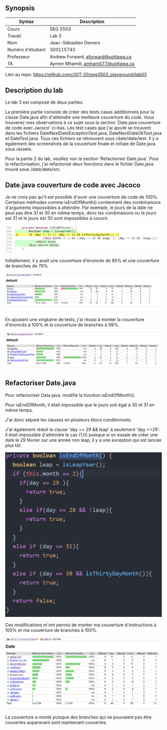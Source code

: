 ## Synopsis

| Syntax | Description |
| --- | --- |
| Cours | SEG 3503 |
| Travail | Lab 3 |
| Nom | Jean-Sébastien Demers |
| Numéro d'étudiant | 300115743 |
| Professeur | Andrew Forward, aforward@uottawa.ca |
| TA | Aymen Mhamdi, amham077@uottawa.ca |


Lien au repo: https://github.com/JSIT-20/seg3503_playground/lab03

## Description du lab

Le lab 3 est composé de deux parties.

La première partie consiste de créer des tests cases additionnels pour la classe Date.java afin d'atteindre une meilleure couverture du code. Vous trouverez mes observations à ce sujet sous la section 'Date.java couverture de code avec Jacoco' ci-bas. Les test cases que j'ai ajouté se trouvent dans les fichiers DateNextDateExceptionTest.java, DateNextDateOkTest.java et DateTest.java. Tous ces fichiers se retrouvent sous /date/date/test. Il y a également des screenshots de la couverture finale et initiale de Date.java sous /assets.

Pour la partie 2 du lab, veuillez voir la section 'Refactoriser Date.java'. Pour la refactorisation, j'ai refactorisé deux fonctions dans le fichier Date.java trouvé sous /date/date/src.



## Date.java couverture de code avec Jacoco

Je ne crois pas qu'il est possible d'avoir une couverture de code de 100%. 
Certaines méthodes comme isEndOfMonth() contiennent des combinaisons d'arguments impossibles à atteindre.
Par exemple, le jours de la date ne peut pas être 31 et 30 en même temps, donc les combinaisons ou le jours est 31 et le jours est 30 sont impossibles à couvrir.

![isEndOfMonth()](assets/impossible_dates.PNG)

Initiallement, il y avait une couverture d'énoncés de 85% et une couverture de branches de 79%

![couverture initiale](assets/initial_jacoco_default.PNG)

En ajoutant une vingtaine de tests, j'ai réussi à monter la couverture d'énoncés à 100% et la couverture de branches à 98%.

![couverture après tests ajoutés](assets/added_tests_jacoco_default.PNG)

## Refactoriser Date.java

Pour refactoriser Data.java, modifié la fonction isEndOfMonth().

Pour isEndOfMonth, il était impossible que le jours soit égal à 30 et 31 en même temps.

J'ai donc séparé les clauses en plusieurs blocs conditionnels.

J'ai également réduit la clause 'day == 29 && leap' à seulement 'day ==29'. Il était impossible d'atteindre le cas (1,0) puisque si on essaie de créer une date le 29 février sur une année non leap, il y a une exception qui est lancée plus tôt.

![isEndOfMonth](assets/isEndOfMonth.PNG)

Ces modifications m'ont permis de monter ma couverture d'instructions à 100% et ma couverture de branches à 100%.

![refactor jacoco](assets/refactor_jacoco_2.PNG)

La couverture a monté puisque des branches qui ne pouvaient pas être couvertes auparavant sont maintenant couvertes.

